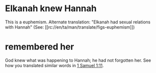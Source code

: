 # Elkanah knew Hannah

This is a euphemism. Alternate translation: "Elkanah had sexual relations with Hannah" (See: [[rc://en/ta/man/translate/figs-euphemism]])

# remembered her

God knew what was happening to Hannah; he had not forgotten her. See how you translated similar words in [1 Samuel 1:11](../01/11.md).

